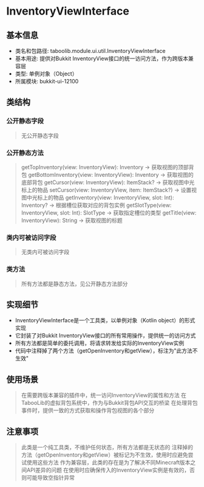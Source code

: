 # InventoryViewInterface

## 基本信息
- 类名和包路径: taboolib.module.ui.util.InventoryViewInterface
- 基本用途: 提供对Bukkit InventoryView接口的统一访问方法，作为跨版本兼容层
- 类型: 单例对象（Object）
- 所属模块: bukkit-ui-12100

## 类结构

### 公开静态字段
> 无公开静态字段

### 公开静态方法
> getTopInventory(view: InventoryView): Inventory -> 获取视图的顶部背包
> getBottomInventory(view: InventoryView): Inventory -> 获取视图的底部背包
> getCursor(view: InventoryView): ItemStack? -> 获取视图中光标上的物品
> setCursor(view: InventoryView, item: ItemStack?) -> 设置视图中光标上的物品
> getInventory(view: InventoryView, slot: Int): Inventory? -> 根据槽位获取对应的背包实例
> getSlotType(view: InventoryView, slot: Int): SlotType -> 获取指定槽位的类型
> getTitle(view: InventoryView): String -> 获取视图的标题

### 类内可被访问字段
> 无类内可被访问字段

### 类方法
> 所有方法都是静态方法，见公开静态方法部分

## 实现细节
- InventoryViewInterface是一个工具类，以单例对象（Kotlin object）的形式实现
- 它封装了对Bukkit InventoryView接口的所有常用操作，提供统一的访问方式
- 所有方法都是简单的委托调用，将请求转发给实际的InventoryView实例
- 代码中注释掉了两个方法（getOpenInventory和getView），标注为"此方法不生效"

## 使用场景
> 在需要跨版本兼容的插件中，统一访问InventoryView的属性和方法
> 在TabooLib的虚拟背包系统中，作为与Bukkit背包API交互的桥梁
> 在处理背包事件时，提供一致的方式获取和操作背包视图的各个部分

## 注意事项
> 此类是一个纯工具类，不维护任何状态，所有方法都是无状态的
> 注释掉的方法（getOpenInventory和getView）被标记为不生效，使用时应避免尝试使用这些方法
> 作为兼容层，此类的存在是为了解决不同Minecraft版本之间API差异的问题
> 在使用时应确保传入的InventoryView实例是有效的，否则可能导致空指针异常
